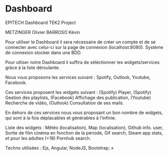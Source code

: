 # Dashboard
EPITECH Dashboard TEK2 Project


METZINGER Olivier BARROSO Kévin



Pour utiliser le Dashboard il sera nécessaire de créer un compte et de se connecter avec celui-ci sur la page de connexion (localhost:8080).
Système de connexion stocker dans une BDD.


Pour utliser notre Dashboard il suffira de séléctionner les widgets/services grâce à la liste déroulante. 

Nous vous proposons les services suivant : Spotify, Outlook, Youtube, Facebook. 

Ces services proposent les widgets suivant : (Spotify) Player, (Spotify) Gestion des playlists, (Facebook) Affichage des publication, (Youtube) Recherche de vidéo, (Outlook) Consultation de ses mails.

En dehors de ces services nous vous proposant un bon nombre de widgets, qui sont à la fois déplacables et générables à l'infinie.

Liste des widgets : Météo (localisation), Map (localisation), Github info. user, Sortie de film cinéma en fonction de la période, Gif search, Steam app stats, et pour les adultes (+18) Pornhub search.

Techno utilisées : Ejs, Angular, NodeJS, Bootstrap; »
